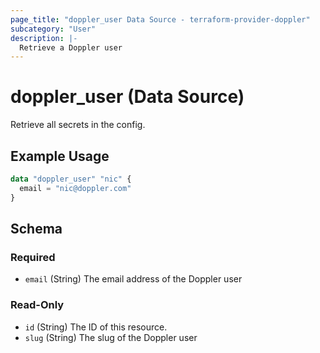 ```yaml
---
page_title: "doppler_user Data Source - terraform-provider-doppler"
subcategory: "User"
description: |-
  Retrieve a Doppler user
---
```


# doppler_user (Data Source)

Retrieve all secrets in the config.

## Example Usage

```terraform
data "doppler_user" "nic" {
  email = "nic@doppler.com"
}
```

<!-- schema generated by tfplugindocs -->
## Schema

### Required

- `email` (String) The email address of the Doppler user

### Read-Only

- `id` (String) The ID of this resource.
- `slug` (String) The slug of the Doppler user
